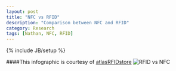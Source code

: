 ```yaml
---
layout: post
title: "NFC vs RFID"
description: "Comparison between NFC and RFID"
category: Research
tags: [Nathan, NFC, RFID]
---
```

{% include JB/setup %}

####This infographic is courtesy of [atlasRFIDstore](http://blog.atlasrfidstore.com/rfid-vs-nfc)
![RFID vs NFC](http://blog.atlasrfidstore.com/wp-content/uploads/2013/11/RFID_vs_NFC.jpg)